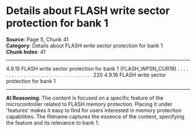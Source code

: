 # Details about FLASH write sector protection for bank 1

**Source**: Page 5, Chunk 41  
**Category**: Details about FLASH write sector protection for bank 1  
**Chunk Index**: 41

---

4.9.15 FLASH write sector protection for bank 1
(FLASH_WPSN_CUR1R) . . . . . . . . . . . . . . . . . . . . . . . . . . . . . . . . . . 220
4.9.16 FLASH write sector protection for bank 1

---

**AI Reasoning**: The content is focused on a specific feature of the microcontroller related to FLASH memory protection. Placing it under 'features' makes it easy to find for users interested in memory protection capabilities. The filename captures the essence of the content, specifying the feature and its relevance to bank 1.
